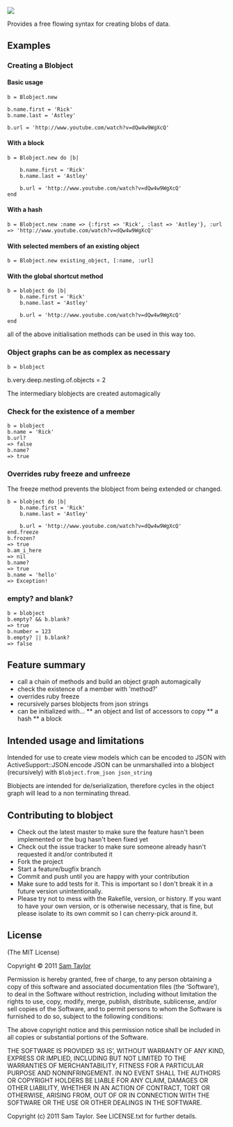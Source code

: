 ![](https://github.com/sjltaylor/blobject/raw/master/blobject.png)

Provides a free flowing syntax for creating blobs of data.

## Examples

### Creating a Blobject

#### Basic usage 
	b = Blobject.new
	
	b.name.first = 'Rick'
	b.name.last = 'Astley'
	
	b.url = 'http://www.youtube.com/watch?v=dQw4w9WgXcQ'
	
#### With a block
	b = Blobject.new do |b|

		b.name.first = 'Rick'
		b.name.last = 'Astley'

		b.url = 'http://www.youtube.com/watch?v=dQw4w9WgXcQ'
	end

#### With a hash
	b = Blobject.new :name => {:first => 'Rick', :last => 'Astley'}, :url => 'http://www.youtube.com/watch?v=dQw4w9WgXcQ'
	
#### With selected members of an existing object
	b = Blobject.new existing_object, [:name, :url]

#### With the global shortcut method
	b = blobject do |b|
 		b.name.first = 'Rick'
		b.name.last = 'Astley'

		b.url = 'http://www.youtube.com/watch?v=dQw4w9WgXcQ'
	end

all of the above initialisation methods can be used in this way too.	    

### Object graphs can be as complex as necessary
  
	b = blobject
  b.very.deep.nesting.of.objects = 2

The intermediary blobjects are created automagically

### Check for the existence of a member
	b = blobject
	b.name = 'Rick'
	b.url?
	=> false
	b.name?
	=> true
	
### Overrides ruby freeze and unfreeze
The freeze method prevents the blobject from being extended or changed. 
	
	b = blobject do |b|
 		b.name.first = 'Rick'
		b.name.last = 'Astley'

		b.url = 'http://www.youtube.com/watch?v=dQw4w9WgXcQ'
	end.freeze
	b.frozen?
	=> true
	b.am_i_here 
	=> nil
	b.name?
	=> true
	b.name = 'hello'
	=> Exception!
	
### empty? and blank? 
  
	b = blobject
	b.empty? && b.blank?
	=> true
	b.number = 123
	b.empty? || b.blank?
	=> false
	          
## Feature summary

* call a chain of methods and build an object graph automagically
* check the existence of a member with 'method?'
* overrides ruby freeze
* recursively parses blobjects from json strings
* can be initialized with...
** an object and list of accessors to copy
** a hash
** a block

## Intended usage and limitations

Intended for use to create view models which can be encoded to JSON with ActiveSupport::JSON.encode
JSON can be unmarshalled into a blobject (recursively) with `Blobject.from_json json_string`

Blobjects are intended for de/serialization, therefore cycles in the object graph will lead to a non terminating thread.


## Contributing to blobject
 
* Check out the latest master to make sure the feature hasn't been implemented or the bug hasn't been fixed yet
* Check out the issue tracker to make sure someone already hasn't requested it and/or contributed it
* Fork the project
* Start a feature/bugfix branch
* Commit and push until you are happy with your contribution
* Make sure to add tests for it. This is important so I don't break it in a future version unintentionally.
* Please try not to mess with the Rakefile, version, or history. If you want to have your own version, or is otherwise necessary, that is fine, but please isolate to its own commit so I can cherry-pick around it.

## License

(The MIT License)

Copyright © 2011 [Sam Taylor](http://sjltaylor.com/)

Permission is hereby granted, free of charge, to any person obtaining a copy of this software and associated documentation files (the ‘Software’), to deal in the Software without restriction, including without limitation the rights to use, copy, modify, merge, publish, distribute, sublicense, and/or sell copies of the Software, and to permit persons to whom the Software is furnished to do so, subject to the following conditions:

The above copyright notice and this permission notice shall be included in all copies or substantial portions of the Software.

THE SOFTWARE IS PROVIDED ‘AS IS’, WITHOUT WARRANTY OF ANY KIND, EXPRESS OR IMPLIED, INCLUDING BUT NOT LIMITED TO THE WARRANTIES OF MERCHANTABILITY, FITNESS FOR A PARTICULAR PURPOSE AND NONINFRINGEMENT. IN NO EVENT SHALL THE AUTHORS OR COPYRIGHT HOLDERS BE LIABLE FOR ANY CLAIM, DAMAGES OR OTHER LIABILITY, WHETHER IN AN ACTION OF CONTRACT, TORT OR OTHERWISE, ARISING FROM, OUT OF OR IN CONNECTION WITH THE SOFTWARE OR THE USE OR OTHER DEALINGS IN THE SOFTWARE.

Copyright (c) 2011 Sam Taylor. See LICENSE.txt for
further details.

